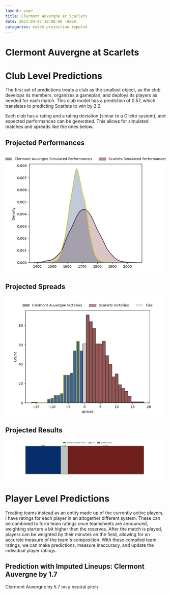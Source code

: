 ```yaml
---  
layout: page  
title: Clermont Auvergne at Scarlets  
date: 2023-04-07 18:00:00 -0500  
categories: match projection imputed  
---
```

# Clermont Auvergne at Scarlets

# Club Level Predictions


The first set of predictions treats a club as the smallest object, as the club develops its members, organizes a gameplan, and deploys its players as needed for each match. This club model has a prediction of 0.57, which translates to predicting Scarlets to win by 2.2.

Each club has a rating and a rating deviation (simiar to a Glicko system), and expected performances can be generated. This allows for simulated matches and spreads like the ones below.
## Projected Performances


![Projected Performances](plots/performances_2023-04-07-Scarlets-ClermontAuvergne.png)
## Projected Spreads


![Projected Spreads](plots/spreads_2023-04-07-Scarlets-ClermontAuvergne.png)
## Projected Results


![Projected Results](plots/resultbar_2023-04-07-Scarlets-ClermontAuvergne.png)
# Player Level Predictions


Treating teams instead as an entity made up of the currently active players, I have ratings for each player in an altogether different system. These can be combined to form team ratings once teamsheets are announced, weighting starters a bit higher than the reserves. After the match is played, players can be weighted by their minutes on the field, allowing for an accurate measure of the team's composition. With these compiled team ratings, we can make predictions, measure inaccuracy, and update the individual player ratings.
## Prediction with Imputed Lineups: Clermont Auvergne by 1.7


Clermont Auvergne by 5.7 on a neutral pitch

